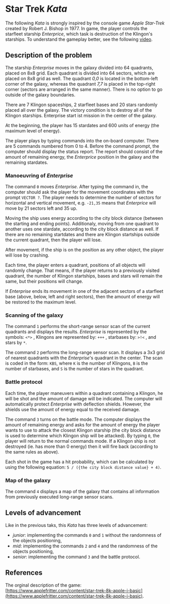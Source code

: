 # Star Trek _Kata_

The following _Kata_ is strongly inspired by the console game _Apple Star-Trek_ created by Robert J. Bishop in 1977. In game, the player controls the starfleet starship _Enterprice_, which task is destruction of the Klingon's starships. To understand the gameplay better, see the following [video](https://www.youtube.com/watch?v=e6f9_9kzuzk).

## Description of the problem

The starship _Enterprise_ moves in the galaxy divided into 64 quadrants, placed on 8x8 grid. Each quadrant is divided into 64 sectors, which are placed on 8x8 grid as well. The quadrant _0,0_ is located in the bottom-left corner of the galaxy, whereas the quadrant _7,7_ is placed in the top-right corner (sectors are arranged in the same manner). There is no option to go outside of the galaxy boundaries.

There are 7 Klingon spaceships, 2 starfleet bases and 20 stars randomly placed all over the galaxy. The victory condition is to destroy all of the Klingon starships. Enterprise start ist mission in the center of the galaxy.

At the beginning, the player has 15 stardates and 600 units of energy (the maximum level of energy).

The player plays by typing commands into the on-board computer. There are 5 commands numbered from 0 to 4. Before the command prompt, the computer should display the status report. The report should consist of the amount of remaining energy, the _Enterprice_ position in the galaxy and the remaining stardates.

### Manoeuvring of _Enterprise_

The command `0` moves _Enterprise_. After typing the command in, the computer should ask the player for the movement coordinates with the prompt `VECTOR ?`. The player needs to determine the number of sectors for horizontal and vertical movement, e.g. `-21,35` means that _Enterprice_ will move by 21 sectors left and 35 up.

Moving the ship uses energy according to the city block distance (between the starting and ending points). Additionaly, moving from one quadrant to another uses one stardate, according to the city block distance as well. If there are no remaining startdates and there are Klingon startships outside the current quadrant, then the player will lose.

After movement, if the ship is on the position as any other object, the player will lose by crashing.

Each time, the player enters a quadrant, positions of all objects will randomly change. That means, if the player returns to a previously visited quadrant, the number of Klingon startships, bases and stars will remain the same, but their positions will change.

If _Enterprise_ ends its movement in one of the adjacent sectors of a starfleet base (above, below, left and right sectors), then the amount of energy will be restored to the maximum level.

### Scanning of the galaxy

The command `1` performs the short-range sensor scan of the current quadrants and displays the results. _Enterprise_ is represented by the
symbols: `<*>` , Klingons are represented by: `+++` , starbases
by: `>!<` , and stars by ` * `.

The command `2` performs the long-range sensor scan. It displays a 3x3 grid of nearest quadrants with the _Enterprise_'s quadrant in the
center. The scan is coded in the form: `KBS`, where `K` is the number of Klingons, `B` is the number of starbases, and `S` is the number of stars in the quadrant.

### Battle protocol

Each time, the player maneuvers within a quadrant containing a Klingon, he will be shot and the amount of damage will be indicated. The computer will automatically protect _Enterprise_ with deflection shields. However, the shields use the amount of energy equal to the received damage.

The command `3` turns on the battle mode. The computer displays the amount of remaining energy and asks for the amount of energy the player wants to use to attack the closest Klingon starship (the city block distance is used to determine which Klingon ship will be attacked). By typing `0`, the player will return to the normal commands mode. If a Klingon ship is not destroyed (ie. has more than 0 energy) then it will fire back (according to the same rules as above).

Each shot in the game has a hit probability, which can be calculated by using the following equation: `5 / ({the city block distance value} + 4)`.

### Map of the galaxy

The command `4` displays a map of the galaxy that contains all information from previously executed long-range sensor scans.

## Levels of advancement

Like in the previous taks, this _Kata_ has three levels of advancement:
- _junior_: implementing the commands `0` and `1` without the randomness of the objects positioning,
- _mid_: implementing the commands `2` and `4` and the randomness of the objects positioning,
- _senior_: implementing the command `3` and the battle protocol.

## References

The orginal description of the game: [https://www.applefritter.com/content/star-trek-8k-apple-i-basic](https://www.applefritter.com/content/star-trek-8k-apple-i-basic).

